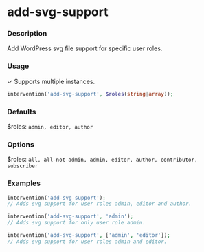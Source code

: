 # add-svg-support

### Description
Add WordPress svg file support for specific user roles.

### Usage
&#10003; Supports multiple instances.
```php
intervention('add-svg-support', $roles(string|array));
```

### Defaults
$roles: `admin, editor, author`

### Options
$roles: `all, all-not-admin, admin, editor, author, contributor, subscriber`

### Examples
```php
intervention('add-svg-support');
// Adds svg support for user roles admin, editor and author.

intervention('add-svg-support', 'admin');
// Adds svg support for only user role admin.

intervention('add-svg-support', ['admin', 'editor']);
// Adds svg support for user roles admin and editor.
```
